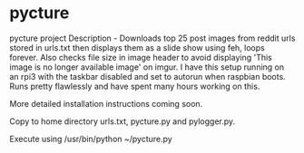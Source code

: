 # pycture
pycture project
Description - Downloads top 25 post images from reddit urls stored in urls.txt then displays them as a slide show using feh, loops forever. Also checks file size in image header to avoid displaying 'This image is no longer available image' on imgur. I have this setup running on an rpi3 with the taskbar disabled and set to autorun when raspbian boots. Runs pretty flawlessly and have spent many hours working on this.

More detailed installation instructions coming soon.

Copy to home directory urls.txt, pycture.py and pylogger.py.

Execute using /usr/bin/python ~/pycture.py
